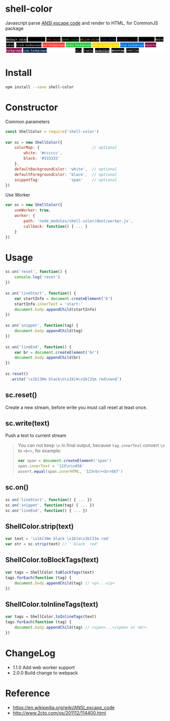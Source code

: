 shell-color
===========

Javascript parse [ANSI escape code](https://en.wikipedia.org/wiki/ANSI_escape_code) and render to HTML, for CommonJS package

![style](doc/style.png)

# Install
```sh
npm install --save shell-color
```

# Constructor
Common parameters

```javascript
const ShellColor = require('shell-color')

var sc = new ShellColor({
	colorMap: {                       // optional
		white: '#cccccc',
    	black: '#333333'
	},
	defaultBackgroundColor: 'white',  // optional
	defaultForegroundColor: 'black',  // optional
	snippetTag:             'span'    // optional
})
```

Use Worker

```javascript
var sc = new ShellColor({
	useWorker: true,
	worker: {
		path: 'node_modules/shell-color/dest/worker.js',
		callback: function() { ... }
	}
})
```

# Usage
```javascript
sc.on('reset', function() {
	console.log('reset')
})

sc.on('lineStart', function() {
	var startInfo = document.createElement('b')
	startInfo.innerText = 'start:'
	document.body.appendChild(startInfo)
})

sc.on('snippet', function(tag) {
	document.body.appendChild(tag)
})

sc.on('lineEnd', function() {
	var br = document.createElement('br')
	document.body.appendChild(br)
})

sc.reset()
  .write('\x1b[30m black\n\x1b[m\x1b[31m red\nend')
```

## sc.reset()
Create a new stream, before write you must call reset at least once.

## sc.write(text)
Push a text to current stream

> You can not keep `\n` in final output, because `tag.innerText` convert `\n` to `<br>`, for example:
> ```javascript    
> var span = document.createElement('span')
> span.innerText = '123\n\n456'
> assert.equal(span.innerHTML, '123<br><br>567')
> ```

## sc.on()
```javascript
sc.on('lineStart', function() { ... })
sc.on('snippet', function(tag) { ... })
sc.on('lineEnd', function() { ... })
```

## ShellColor.strip(text)
```javascript
var text = '\x1b[30m black \x1b[m\x1b[31m red'
var str = sc.strip(text) // ' black  red'
```

## ShellColor.toBlockTags(text)
```javascript
var tags = ShellColor.toBlockTags(text)
tags.forEach(function (tag) {
	document.body.appendChild(tag) // <p>...</p>
})
```

## ShellColor.toInlineTags(text)
```javascript
var tags = ShellColor.toInlineTags(text)
tags.forEach(function (tag) {
	document.body.appendChild(tag) // <span>...</span> or <br>
})
```

# ChangeLog
- 1.1.0 Add web worker support
- 2.0.0 Build change to webpack

# Reference
- https://en.wikipedia.org/wiki/ANSI_escape_code
- http://www.2cto.com/os/201112/114400.html
